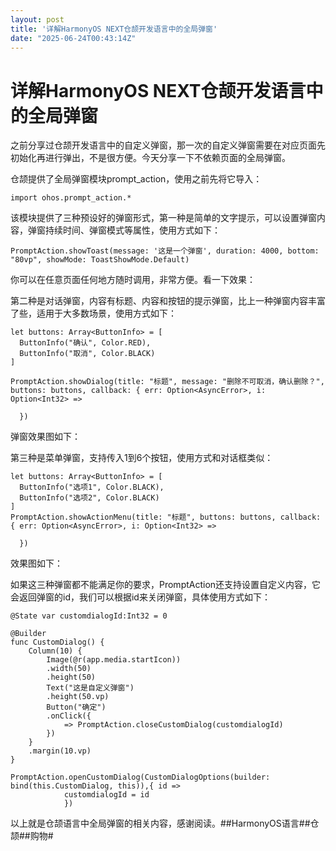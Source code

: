 ```yaml
---
layout: post
title: '详解HarmonyOS NEXT仓颉开发语言中的全局弹窗'
date: "2025-06-24T00:43:14Z"
---
```

详解HarmonyOS NEXT仓颉开发语言中的全局弹窗
============================

之前分享过仓颉开发语言中的自定义弹窗，那一次的自定义弹窗需要在对应页面先初始化再进行弹出，不是很方便。今天分享一下不依赖页面的全局弹窗。

仓颉提供了全局弹窗模块prompt\_action，使用之前先将它导入：

    import ohos.prompt_action.*

该模块提供了三种预设好的弹窗形式，第一种是简单的文字提示，可以设置弹窗内容，弹窗持续时间、弹窗模式等属性，使用方式如下：

    PromptAction.showToast(message: '这是一个弹窗', duration: 4000, bottom: "80vp", showMode: ToastShowMode.Default)

你可以在任意页面任何地方随时调用，非常方便。看一下效果：

第二种是对话弹窗，内容有标题、内容和按钮的提示弹窗，比上一种弹窗内容丰富了些，适用于大多数场景，使用方式如下：

    let buttons: Array<ButtonInfo> = [
      ButtonInfo("确认", Color.RED),
      ButtonInfo("取消", Color.BLACK)
    ]
    
    PromptAction.showDialog(title: "标题", message: "删除不可取消，确认删除？", buttons: buttons, callback: { err: Option<AsyncError>, i: Option<Int32> =>
      
      })

弹窗效果图如下：

第三种是菜单弹窗，支持传入1到6个按钮，使用方式和对话框类似：

    let buttons: Array<ButtonInfo> = [
      ButtonInfo("选项1", Color.BLACK),
      ButtonInfo("选项2", Color.BLACK)
    ]
    PromptAction.showActionMenu(title: "标题", buttons: buttons, callback: { err: Option<AsyncError>, i: Option<Int32> =>
      
      })

效果图如下：

如果这三种弹窗都不能满足你的要求，PromptAction还支持设置自定义内容，它会返回弹窗的id，我们可以根据id来关闭弹窗，具体使用方式如下：

    @State var customdialogId:Int32 = 0
    
    @Builder
    func CustomDialog() {
        Column(10) {
            Image(@r(app.media.startIcon))
            .width(50)
            .height(50)
            Text("这是自定义弹窗")
            .height(50.vp)
            Button("确定")
            .onClick({
                => PromptAction.closeCustomDialog(customdialogId)
            })
        }
        .margin(10.vp)
    }
    
    PromptAction.openCustomDialog(CustomDialogOptions(builder: bind(this.CustomDialog, this)),{ id =>
                customdialogId = id
                })

以上就是仓颉语言中全局弹窗的相关内容，感谢阅读。##HarmonyOS语言##仓颉##购物#